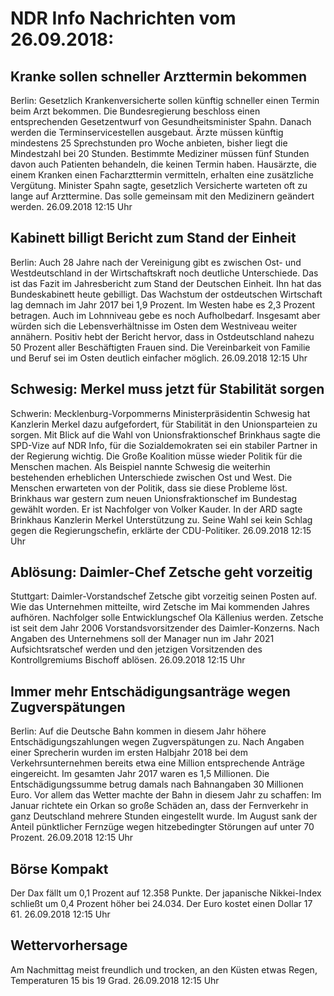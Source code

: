 # NDR Info Nachrichten vom 26.09.2018:


## Kranke sollen schneller Arzttermin bekommen
Berlin: Gesetzlich Krankenversicherte sollen künftig schneller einen Termin beim Arzt bekommen. Die Bundesregierung beschloss einen entsprechenden Gesetzentwurf von Gesundheitsminister Spahn. Danach werden die Terminservicestellen ausgebaut. Ärzte müssen künftig mindestens 25 Sprechstunden pro Woche anbieten, bisher liegt die Mindestzahl bei 20 Stunden. Bestimmte Mediziner müssen fünf Stunden davon auch Patienten behandeln, die keinen Termin haben. Hausärzte, die einem Kranken einen Facharzttermin vermitteln, erhalten eine zusätzliche Vergütung. Minister Spahn sagte, gesetzlich Versicherte warteten oft zu lange auf Arzttermine. Das solle gemeinsam mit den Medizinern geändert werden. 26.09.2018 12:15 Uhr 

## Kabinett billigt Bericht zum Stand der Einheit
Berlin: Auch 28 Jahre nach der Vereinigung gibt es zwischen Ost- und Westdeutschland in der Wirtschaftskraft noch deutliche Unterschiede. Das ist das Fazit im Jahresbericht zum Stand der Deutschen Einheit. Ihn hat das Bundeskabinett heute gebilligt. Das Wachstum der ostdeutschen Wirtschaft lag demnach im Jahr 2017 bei 1,9 Prozent. Im Westen habe es 2,3 Prozent betragen. Auch im Lohnniveau gebe es noch Aufholbedarf. Insgesamt aber würden sich die Lebensverhältnisse im Osten dem Westniveau weiter annähern. Positiv hebt der Bericht hervor, dass in Ostdeutschland nahezu 50 Prozent aller Beschäftigten Frauen sind. Die Vereinbarkeit von Familie und Beruf sei im Osten deutlich einfacher möglich. 26.09.2018 12:15 Uhr 

## Schwesig: Merkel muss jetzt für Stabilität sorgen
Schwerin:       Mecklenburg-Vorpommerns Ministerpräsidentin Schwesig hat Kanzlerin Merkel dazu aufgefordert, für Stabilität in den Unionsparteien zu sorgen. Mit Blick auf die Wahl von Unionsfraktionschef Brinkhaus sagte die SPD-Vize auf NDR Info, für die Sozialdemokraten sei ein stabiler Partner in der Regierung wichtig. Die Große Koalition müsse wieder Politik für die Menschen machen. Als Beispiel nannte Schwesig die weiterhin bestehenden erheblichen Unterschiede zwischen Ost und West. Die Menschen erwarteten von der Politik, dass sie diese Probleme löst. Brinkhaus war gestern zum neuen Unionsfraktionschef im Bundestag gewählt worden. Er ist Nachfolger von Volker Kauder. In der ARD sagte Brinkhaus Kanzlerin Merkel Unterstützung zu. Seine Wahl sei kein Schlag gegen die Regierungschefin, erklärte der CDU-Politiker. 26.09.2018 12:15 Uhr 

## Ablösung: Daimler-Chef Zetsche geht vorzeitig
Stuttgart:       Daimler-Vorstandschef Zetsche gibt vorzeitig seinen Posten auf. Wie das Unternehmen mitteilte, wird Zetsche im Mai kommenden Jahres aufhören. Nachfolger solle Entwicklungschef Ola Källenius werden. Zetsche ist seit dem Jahr 2006 Vorstandsvorsitzender des Daimler-Konzerns. Nach Angaben des Unternehmens soll der Manager nun im Jahr 2021 Aufsichtsratschef werden und den jetzigen Vorsitzenden des Kontrollgremiums Bischoff ablösen. 26.09.2018 12:15 Uhr 

## Immer mehr Entschädigungsanträge wegen Zugverspätungen
Berlin: Auf die Deutsche Bahn kommen in diesem Jahr höhere Entschädigungszahlungen wegen Zugverspätungen zu. Nach Angaben einer Sprecherin wurden im ersten Halbjahr 2018 bei dem Verkehrsunternehmen bereits etwa eine Million entsprechende Anträge eingereicht. Im gesamten Jahr 2017 waren es 1,5 Millionen. Die Entschädigungssumme betrug damals nach Bahnangaben 30 Millionen Euro. Vor allem das Wetter machte der Bahn in diesem Jahr zu schaffen: Im Januar richtete ein Orkan so große Schäden an, dass der Fernverkehr in ganz Deutschland mehrere Stunden eingestellt wurde. Im August sank der Anteil pünktlicher Fernzüge wegen hitzebedingter Störungen auf unter 70 Prozent. 26.09.2018 12:15 Uhr 

## Börse Kompakt
Der Dax fällt um 0,1 Prozent auf 12.358 Punkte. Der japanische Nikkei-Index schließt um 0,4 Prozent höher bei 24.034. Der Euro kostet einen Dollar 17 61. 26.09.2018 12:15 Uhr 

## Wettervorhersage
Am Nachmittag meist freundlich und trocken, an den Küsten etwas Regen, Temperaturen 15 bis 19 Grad. 26.09.2018 12:15 Uhr 
